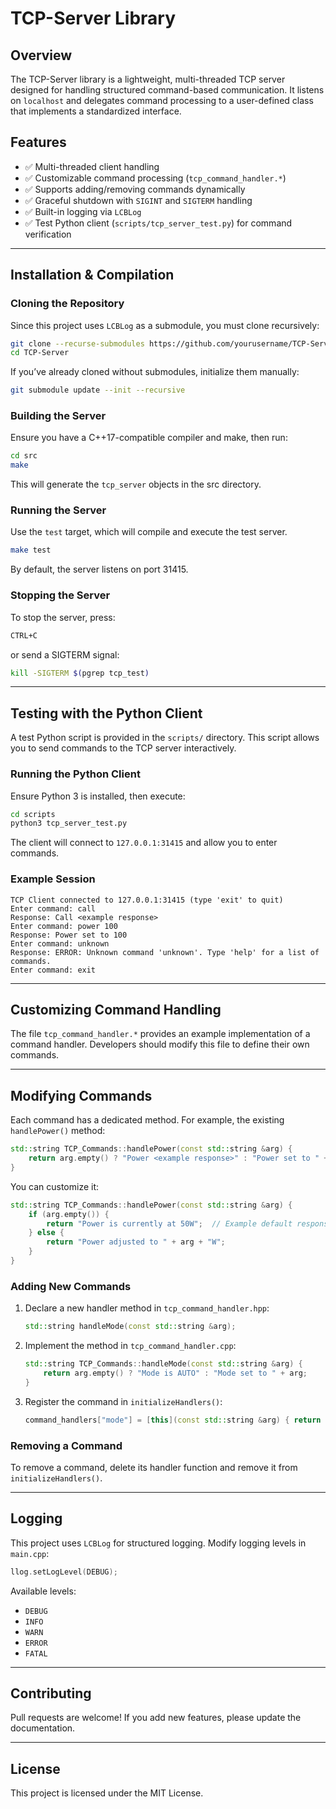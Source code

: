 # TCP-Server Library

## Overview

The TCP-Server library is a lightweight, multi-threaded TCP server designed for handling structured command-based communication. It listens on `localhost` and delegates command processing to a user-defined class that implements a standardized interface.

## Features

- ✅ Multi-threaded client handling
- ✅ Customizable command processing (`tcp_command_handler.*`)
- ✅ Supports adding/removing commands dynamically
- ✅ Graceful shutdown with `SIGINT` and `SIGTERM` handling
- ✅ Built-in logging via `LCBLog`
- ✅ Test Python client (`scripts/tcp_server_test.py`) for command verification

---

## Installation & Compilation

### Cloning the Repository

Since this project uses `LCBLog` as a submodule, you must clone recursively:

``` bash
git clone --recurse-submodules https://github.com/yourusername/TCP-Server.git
cd TCP-Server
```

If you’ve already cloned without submodules, initialize them manually:

``` bash
git submodule update --init --recursive
```

### Building the Server

Ensure you have a C++17-compatible compiler and make, then run:

``` bash
cd src
make
```

This will generate the `tcp_server` objects in the src directory.

### Running the Server

Use the `test` target, which will compile and execute the test server.

``` bash
make test
```

By default, the server listens on port 31415.

### Stopping the Server

To stop the server, press:

``` bash
CTRL+C
```

or send a SIGTERM signal:

``` bash
kill -SIGTERM $(pgrep tcp_test)
```

---

## Testing with the Python Client

A test Python script is provided in the `scripts/` directory.
This script allows you to send commands to the TCP server interactively.

### Running the Python Client

Ensure Python 3 is installed, then execute:

``` bash
cd scripts
python3 tcp_server_test.py
```

The client will connect to `127.0.0.1:31415` and allow you to enter commands.

### Example Session

``` text
TCP Client connected to 127.0.0.1:31415 (type 'exit' to quit)
Enter command: call
Response: Call <example response>
Enter command: power 100
Response: Power set to 100
Enter command: unknown
Response: ERROR: Unknown command 'unknown'. Type 'help' for a list of commands.
Enter command: exit
```

---

## Customizing Command Handling

The file `tcp_command_handler.*` provides an example implementation of a command handler. Developers should modify this file to define their own commands.

---

## Modifying Commands

Each command has a dedicated method.
For example, the existing `handlePower()` method:

``` cpp
std::string TCP_Commands::handlePower(const std::string &arg) {
    return arg.empty() ? "Power <example response>" : "Power set to " + arg;
}
```

You can customize it:

``` c++
std::string TCP_Commands::handlePower(const std::string &arg) {
    if (arg.empty()) {
        return "Power is currently at 50W";  // Example default response
    } else {
        return "Power adjusted to " + arg + "W";
    }
}
```

### Adding New Commands

1. Declare a new handler method in `tcp_command_handler.hpp`:

    ``` cpp
    std::string handleMode(const std::string &arg);
    ```

2. Implement the method in `tcp_command_handler.cpp`:

    ``` cpp
    std::string TCP_Commands::handleMode(const std::string &arg) {
        return arg.empty() ? "Mode is AUTO" : "Mode set to " + arg;
    }
    ```

3. Register the command in `initializeHandlers()`:

    ``` cpp
    command_handlers["mode"] = [this](const std::string &arg) { return handleMode(arg); };
    ```

### Removing a Command

To remove a command, delete its handler function and remove it from `initializeHandlers()`.

---

## Logging

This project uses `LCBLog` for structured logging.
Modify logging levels in `main.cpp`:

``` cpp
llog.setLogLevel(DEBUG);
```

Available levels:

- `DEBUG`
- `INFO`
- `WARN`
- `ERROR`
- `FATAL`

---

## Contributing

Pull requests are welcome! If you add new features, please update the documentation.

---

## License

This project is licensed under the MIT License.
